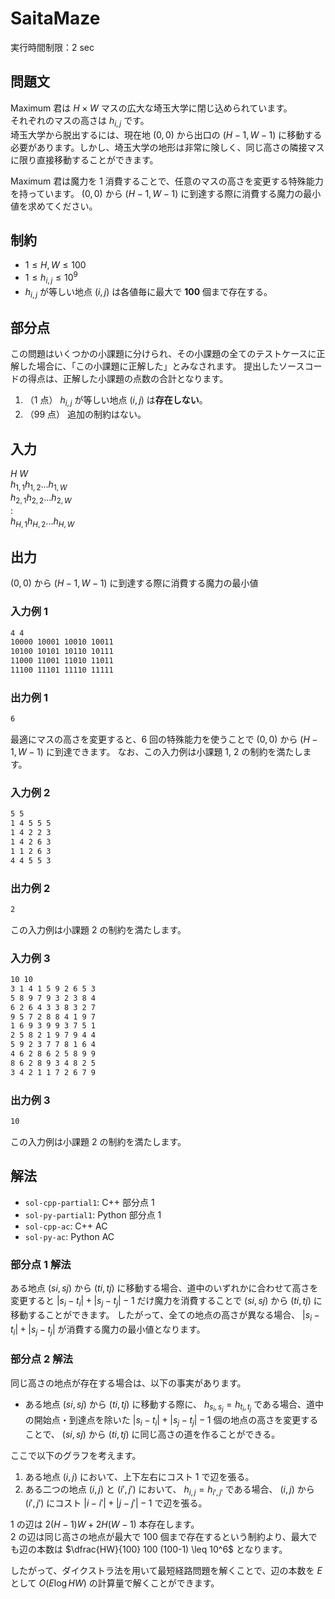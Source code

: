 # SaitaMaze

実行時間制限：2 sec

## 問題文

Maximum 君は $H × W$ マスの広大な埼玉大学に閉じ込められています。\
それぞれのマスの高さは $h_{i,j}$ です。\
埼玉大学から脱出するには、現在地 $(0, 0)$ から出口の $(H-1, W-1)$ に移動する必要があります。しかし、埼玉大学の地形は非常に険しく、同じ高さの隣接マスに限り直接移動することができます。

Maximum 君は魔力を 1 消費することで、任意のマスの高さを変更する特殊能力を持っています。
$(0, 0)$ から $(H-1, W-1)$ に到達する際に消費する魔力の最小値を求めてください。

## 制約

- $1 \leq H,W \leq 100$
- $1 \leq h_{i,j} \leq 10^9$
- $h_{i,j}$ が等しい地点 $(i,j)$ は各値毎に最大で **100** 個まで存在する。

## 部分点

この問題はいくつかの小課題に分けられ、その小課題の全てのテストケースに正解した場合に、「この小課題に正解した」とみなされます。
提出したソースコードの得点は、正解した小課題の点数の合計となります。

1. （1 点） $h_{i,j}$ が等しい地点 $(i,j)$ は**存在しない**。
2. （99 点） 追加の制約はない。

## 入力

$H \ W$ \
$h_{1,1} h_{1,2} ... h_{1,W}$ \
$h_{2,1} h_{2,2} ... h_{2,W}$ \
$:$ \
$h_{H,1} h_{H,2} ... h_{H,W}$

## 出力

$(0, 0)$ から $(H-1, W-1)$ に到達する際に消費する魔力の最小値

### 入力例 1

```txt
4 4
10000 10001 10010 10011
10100 10101 10110 10111
11000 11001 11010 11011
11100 11101 11110 11111
```

### 出力例 1

```txt
6
```

最適にマスの高さを変更すると、6 回の特殊能力を使うことで $(0, 0)$ から $(H-1, W-1)$ に到達できます。
なお、この入力例は小課題 1, 2 の制約を満たします。

### 入力例 2

```txt
5 5
1 4 5 5 5
1 4 2 2 3
1 4 2 6 3
1 1 2 6 3
4 4 5 5 3
```

### 出力例 2

```txt
2
```

この入力例は小課題 2 の制約を満たします。

### 入力例 3

```txt
10 10
3 1 4 1 5 9 2 6 5 3
5 8 9 7 9 3 2 3 8 4
6 2 6 4 3 3 8 3 2 7
9 5 7 2 8 8 4 1 9 7
1 6 9 3 9 9 3 7 5 1
2 5 8 2 1 9 7 9 4 4
5 9 2 3 7 7 8 1 6 4
4 6 2 8 6 2 5 8 9 9
8 6 2 8 9 3 4 8 2 5
3 4 2 1 1 7 2 6 7 9
```

### 出力例 3

```txt
10
```

この入力例は小課題 2 の制約を満たします。

## 解法

- `sol-cpp-partial1`: C++ 部分点 1
- `sol-py-partial1`: Python 部分点 1
- `sol-cpp-ac`: C++ AC
- `sol-py-ac`: Python AC

### 部分点 1 解法

ある地点 $(si,sj)$ から $(ti,tj)$ に移動する場合、道中のいずれかに合わせて高さを変更すると $|s_i-t_i|+|s_j-t_j|-1$ だけ魔力を消費することで $(si,sj)$ から $(ti,tj)$ に移動することができます。
したがって、全ての地点の高さが異なる場合、 $|s_i-t_i|+|s_j-t_j|$ が消費する魔力の最小値となります。

### 部分点 2 解法

同じ高さの地点が存在する場合は、以下の事実があります。

- ある地点 $(si,sj)$ から $(ti,tj)$ に移動する際に、 $h_{s_i,s_j} = h_{t_i,t_j}$ である場合、道中の開始点・到達点を除いた $|s_i-t_i|+|s_j-t_j|-1$ 個の地点の高さを変更することで、 $(si,sj)$ から $(ti,tj)$ に同じ高さの道を作ることができる。

ここで以下のグラフを考えます。

1. ある地点 $(i,j)$ において、上下左右にコスト 1 で辺を張る。
2. ある二つの地点 $(i,j)$ と $(i',j')$ において、 $h_{i,j} = h_{i',j'}$ である場合、 $(i,j)$ から $(i',j')$ にコスト $|i-i'|+|j-j'|-1$ で辺を張る。

1 の辺は $2  (H-1)  W + 2  H  (W-1)$ 本存在します。\
2 の辺は同じ高さの地点が最大で 100 個まで存在するという制約より、最大でも辺の本数は $\dfrac{HW}{100} 100 (100-1) \leq 10^6$ となります。

したがって、ダイクストラ法を用いて最短経路問題を解くことで、辺の本数を $E$ として $O(E \log HW)$ の計算量で解くことができます。
